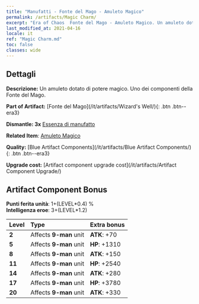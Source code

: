 ```yaml
---
title: "Manufatti - Fonte del Mago - Amuleto Magico"
permalink: /artifacts/Magic Charm/
excerpt: "Era of Chaos  Fonte del Mago - Amuleto Magico. Un amuleto dotato di potere magico. Uno dei componenti della Fonte del Mago."
last_modified_at: 2021-04-16
locale: it
ref: "Magic Charm.md"
toc: false
classes: wide
---
```




## Dettagli

 **Descrizione:** Un amuleto dotato di potere magico. Uno dei componenti della Fonte del Mago.

 **Part of Artifact:** [Fonte del Mago](/it/artifacts/Wizard's Well/){: .btn .btn--era3}

 **Dismantle: 3x** [Essenza di manufatto](/it/Items/con_905/)

 **Related Item**: [Amuleto Magico](/it/Items/art_113/)

 **Quality:** [Blue Artifact Components](/it/artifacts/Blue Artifact Components/){: .btn .btn--era3}

 **Upgrade cost:** [Artifact component upgrade cost](/it/artifacts/Artifact Component Upgrade/)

## Artifact Component Bonus

  **Punti ferita unità**: 1+(LEVEL\*0.4) %<br/>**Intelligenza eroe**: 3+(LEVEL\*1.2)

  |  Level  | Type |    Extra bonus  | 
  |:--------|:-----|:----------------| 
  | **2** | Affects **9-man** unit | **ATK**: +70 | 
  | **5** | Affects **9-man** unit | **HP**: +1310 | 
  | **8** | Affects **9-man** unit | **ATK**: +150 | 
  | **11** | Affects **9-man** unit | **HP**: +2540 | 
  | **14** | Affects **9-man** unit | **ATK**: +280 | 
  | **17** | Affects **9-man** unit | **HP**: +3780 | 
  | **20** | Affects **9-man** unit | **ATK**: +330 | 
